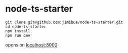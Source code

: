 # node-ts-starter

```
git clone git@github.com:jimibue/node-ts-starter.git
cd node-ts-starter
npm install
npm run dev
```
opens on [localhost:8000](http://localhost:8000)
